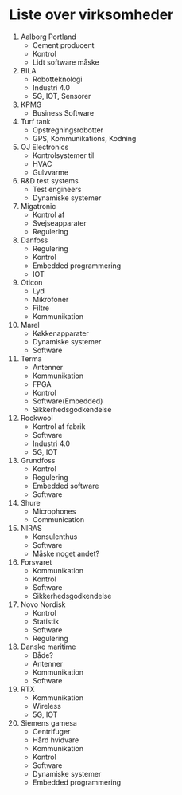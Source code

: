 # Liste over virksomheder


1. Aalborg Portland
    - Cement producent
    - Kontrol
    - Lidt software måske
2. BILA 
    - Robotteknologi
    - Industri 4.0
    - 5G, IOT, Sensorer
4. KPMG
    - Business Software
6. Turf tank
    - Opstregningsrobotter
    - GPS, Kommunikations, Kodning
8. OJ Electronics
    - Kontrolsystemer til
    - HVAC
    - Gulvvarme
10. R&D test systems
    - Test engineers
    - Dynamiske systemer
12. Migatronic
    - Kontrol af 
    - Svejseapparater
    - Regulering
16. Danfoss
    - Regulering
    - Kontrol
    - Embedded programmering
    - IOT
19. Oticon
    - Lyd
    - Mikrofoner
    - Filtre
    - Kommunikation
29. Marel
    - Køkkenapparater
    - Dynamiske systemer
    - Software
31. Terma
    - Antenner
    - Kommunikation
    - FPGA 
    - Kontrol
    - Software(Embedded)
    - Sikkerhedsgodkendelse
34. Rockwool
    - Kontrol af fabrik
    - Software
    - Industri 4.0
    - 5G, IOT
35. Grundfoss
    - Kontrol
    - Regulering
    - Embedded software
    - Software
38. Shure
    - Microphones
    - Communication
39. NIRAS
    - Konsulenthus
    - Software
    - Måske noget andet?
40. Forsvaret
    - Kommunikation
    - Kontrol 
    - Software
    - Sikkerhedsgodkendelse
41. Novo Nordisk
    - Kontrol
    - Statistik
    - Software 
    - Regulering 
42. Danske maritime
    - Både?
    - Antenner
    - Kommunikation
    - Software
43. RTX
    - Kommunikation
    - Wireless
    - 5G, IOT
44. Siemens gamesa
    - Centrifuger
    - Hård hvidvare 
    - Kommunikation
    - Kontrol
    - Software
    - Dynamiske systemer
    - Embedded programmering
